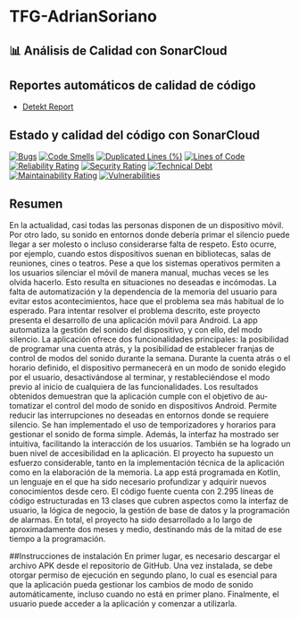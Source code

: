 # TFG-AdrianSoriano

## 📊 Análisis de Calidad con SonarCloud

## Reportes automáticos de calidad de código

- [Detekt Report](https://aadrisoriiano.github.io/TFG-AdrianSoriano/detekt.html)

## Estado y calidad del código con SonarCloud


[![Bugs](https://sonarcloud.io/api/project_badges/measure?project=aadrisoriiano_TFG-AdrianSoriano&metric=bugs&token=3aae8f8068e7404570c849352dbf5025ae08f91a)](https://sonarcloud.io/summary/new_code?id=aadrisoriiano_TFG-AdrianSoriano)
[![Code Smells](https://sonarcloud.io/api/project_badges/measure?project=aadrisoriiano_TFG-AdrianSoriano&metric=code_smells&token=3aae8f8068e7404570c849352dbf5025ae08f91a)](https://sonarcloud.io/summary/new_code?id=aadrisoriiano_TFG-AdrianSoriano)
[![Duplicated Lines (%)](https://sonarcloud.io/api/project_badges/measure?project=aadrisoriiano_TFG-AdrianSoriano&metric=duplicated_lines_density&token=3aae8f8068e7404570c849352dbf5025ae08f91a)](https://sonarcloud.io/summary/new_code?id=aadrisoriiano_TFG-AdrianSoriano)
[![Lines of Code](https://sonarcloud.io/api/project_badges/measure?project=aadrisoriiano_TFG-AdrianSoriano&metric=ncloc&token=3aae8f8068e7404570c849352dbf5025ae08f91a)](https://sonarcloud.io/summary/new_code?id=aadrisoriiano_TFG-AdrianSoriano)
[![Reliability Rating](https://sonarcloud.io/api/project_badges/measure?project=aadrisoriiano_TFG-AdrianSoriano&metric=reliability_rating&token=3aae8f8068e7404570c849352dbf5025ae08f91a)](https://sonarcloud.io/summary/new_code?id=aadrisoriiano_TFG-AdrianSoriano)
[![Security Rating](https://sonarcloud.io/api/project_badges/measure?project=aadrisoriiano_TFG-AdrianSoriano&metric=security_rating&token=3aae8f8068e7404570c849352dbf5025ae08f91a)](https://sonarcloud.io/summary/new_code?id=aadrisoriiano_TFG-AdrianSoriano)
[![Technical Debt](https://sonarcloud.io/api/project_badges/measure?project=aadrisoriiano_TFG-AdrianSoriano&metric=sqale_index&token=3aae8f8068e7404570c849352dbf5025ae08f91a)](https://sonarcloud.io/summary/new_code?id=aadrisoriiano_TFG-AdrianSoriano)
[![Maintainability Rating](https://sonarcloud.io/api/project_badges/measure?project=aadrisoriiano_TFG-AdrianSoriano&metric=sqale_rating&token=3aae8f8068e7404570c849352dbf5025ae08f91a)](https://sonarcloud.io/summary/new_code?id=aadrisoriiano_TFG-AdrianSoriano)
[![Vulnerabilities](https://sonarcloud.io/api/project_badges/measure?project=aadrisoriiano_TFG-AdrianSoriano&metric=vulnerabilities&token=3aae8f8068e7404570c849352dbf5025ae08f91a)](https://sonarcloud.io/summary/new_code?id=aadrisoriiano_TFG-AdrianSoriano)


## Resumen 
En la actualidad, casi todas las personas disponen de un dispositivo móvil. Por otro lado,
su sonido en entornos donde debería primar el silencio puede llegar a ser molesto o incluso
considerarse falta de respeto. Esto ocurre, por ejemplo, cuando estos dispositivos suenan
en bibliotecas, salas de reuniones, cines o teatros. Pese a que los sistemas operativos
permiten a los usuarios silenciar el móvil de manera manual, muchas veces se les olvida
hacerlo. Esto resulta en situaciones no deseadas e incómodas. La falta de automatización
y la dependencia de la memoria del usuario para evitar estos acontecimientos, hace que
el problema sea más habitual de lo esperado.
Para intentar resolver el problema descrito, este proyecto presenta el desarrollo de una
aplicación móvil para Android. La app automatiza la gestión del sonido del dispositivo,
y con ello, del modo silencio. La aplicación ofrece dos funcionalidades principales: la
posibilidad de programar una cuenta atrás, y la posibilidad de establecer franjas de control
de modos del sonido durante la semana. Durante la cuenta atrás o el horario definido, el
dispositivo permanecerá en un modo de sonido elegido por el usuario, desactivándose al
terminar, y restableciéndose el modo previo al inicio de cualquiera de las funcionalidades.
Los resultados obtenidos demuestran que la aplicación cumple con el objetivo de au-
tomatizar el control del modo de sonido en dispositivos Android. Permite reducir las
interrupciones no deseadas en entornos donde se requiere silencio. Se han implementado
el uso de temporizadores y horarios para gestionar el sonido de forma simple. Además, la
interfaz ha mostrado ser intuitiva, facilitando la interacción de los usuarios. También se
ha logrado un buen nivel de accesibilidad en la aplicación.
El proyecto ha supuesto un esfuerzo considerable, tanto en la implementación técnica de
la aplicación como en la elaboración de la memoria. La app está programada en Kotlin,
un lenguaje en el que ha sido necesario profundizar y adquirir nuevos conocimientos desde
cero. El código fuente cuenta con 2.295 líneas de código estructuradas en 13 clases que
cubren aspectos como la interfaz de usuario, la lógica de negocio, la gestión de base
de datos y la programación de alarmas. En total, el proyecto ha sido desarrollado a lo
largo de aproximadamente dos meses y medio, destinando más de la mitad de ese tiempo
a la programación.

##Instrucciones de instalación
 En primer lugar, es necesario descargar el archivo APK desde el repositorio de GitHub. Una vez instalada, se debe otorgar permiso de ejecución en segundo plano, lo cual es esencial para que la aplicación pueda gestionar los cambios de modo de sonido automáticamente, incluso cuando no está en primer plano. Finalmente, el usuario puede acceder a la aplicación y comenzar a utilizarla. 
